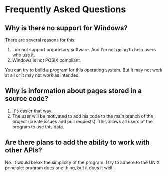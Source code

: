 # Frequently Asked Questions
## Why is there no support for Windows?
There are several reasons for this:
1. I do not support proprietary software. And I'm not going to help users who use it.
2. Windows is not POSIX compliant.

You can try to build a program for this operating system.
But it may not work at all or it may not work as intended.


## Why is information about pages stored in a source code?
1. It's easier that way. 
2. The user will be motivated to add his code to the main branch of the project (create issues and pull requests). This allows all users of the program to use this data.


## Are there plans to add the ability to work with other APIs?
No. It would break the simplicity of the program.
I try to adhere to the UNIX principle: program does one thing, but it does it well.
